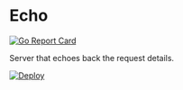 # Echo

[![Go Report Card](https://goreportcard.com/badge/github.com/jpedro/echo)](https://goreportcard.com/report/github.com/jpedro/echo)

Server that echoes back the request details.

[![Deploy](https://www.herokucdn.com/deploy/button.svg)](https://heroku.com/deploy?template=https://github.com/jpedro/echo)
